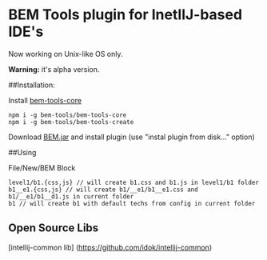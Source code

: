 # BEM Tools plugin for InetllJ-based IDE's

Now working on Unix-like OS only.

**Warning:** it's alpha version.

##Installation:

Install [bem-tools-core](https://github.com/bem-tools/bem-tools-core/)

```
npm i -g bem-tools/bem-tools-core
npm i -g bem-tools/bem-tools-create
```

Download [BEM.jar](https://github.com/bem-tools/intellj-bem-tools/blob/master/BEM.jar) and install plugin (use "instal plugin from disk..." option)

##Using

File/New/BEM Block
```
level1/b1.{css,js} // will create b1.css and b1.js in level1/b1 folder
b1__e1.{css,js} // will create b1/__e1/b1__e1.css and b1/__e1/b1__d1.js in current folder
b1 // will create b1 with default techs from config in current folder
```

## Open Source Libs
[intellij-common lib] (https://github.com/idok/intellij-common)